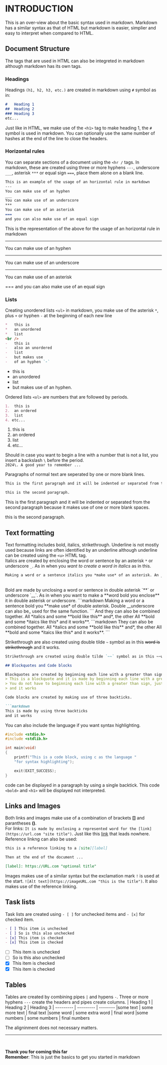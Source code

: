 # INTRODUCTION

This is an over-view about the basic syntax used in markdown. Markdown has a similar syntax as
that of HTML but markdown is easier, simplier and easy to interpret when compared to HTML.

## Document Structure

The tags that are used in HTML can also be integreted in markdown although markdown has its own tags.

### Headings

Headings `(h1, h2, h3, etc.)` are created in markdown using `#` symbol as in:

```markdown
#   Heading 1
##  Heading 2
### Heading 3
etc...
```

Just like in HTML, we make use of the `<h1>` tag to make heading 1, the `#` symbol is used in markdown. You can optionally use the same number of hashes at the end of the line to close the headers.

### Horizontal rules

You can separate sections of a document using the `<hr /` tags. In markdown, these are created using three or more hyphens `---`, underscore `___`, asterisk `***` or equal sign `===`, place them alone on a blank line.

```markdown
This is an example of the usage of an horizontal rule in markdown
---
You can make use of an hyphen
___
You can make use of an underscore
***
You can make use of an asterisk
===
and you can also make use of an equal sign
```

This is the representation of the above for the usage of an horizontal rule in markdown

---
You can make use of an hyphen

___
You can make use of an underscore

***
You can make use of an asterisk

===
and you can also make use of an equal sign

### Lists

Creating unordered lists `<ul>` in markdown, you make use of the asterisk `*`, plus `+` or hyphen `-` at the beginning of each new line

```markdown
*   this is
*   an unordered
*   list
<br />
-   this is
-   also an unordered
-   list
-   but makes use
-   of an hyphen `-`
```

- this is
- an unordered
- list
- but makes use of an hyphen.

Ordered lists `<ol>` are numbers that are followed by periods.

```markdown
1.  this is
2.  an ordered
3.  list
4. etc...
```

1. this is
2. an ordered
3. list
4. etc...

Should in case you want to begin a line with a number that is not a list, you insert a backslash `\` before the period.<br />
`2024\. A good year to remember ...`

Paragraphs of normal text are seperated by one or more blank lines.

```markdown
This is the first paragraph and it will be indented or separated from the second paragraph because it makes use of one or more blank spaces.

this is the second paragraph.
```

This is the first paragraph and it will be indented or separated from the second paragraph because it makes use of one or more blank spaces.

this is the second paragraph.

## Text formatting

Text formatting includes bold, italics, strikethrough. Underline is not mostly used because links are often identified by an underline although underline can be created using the `<u>` HTML tag.
<br />
Italics are created by enclosing the word or sentence by an asterisk `*` or underscore `_`. As in when you *want to create a word in italics* as in this.

```markdown
Making a word or a sentence italics you *make use* of an asterisk. An _underscore also does_ the same function.
```

<br />
Bold are made by unclosing a word or sentence in double asterisk `**` or underscore `__`. As in when you want to make a **word bold you enclose** it in double asterisk or underscore.
```markdown
Making a word or a sentence bold you **make use* of double asterisk. Double __underscore can also be_ used for the same function.
```
And they can  also be combined together. All *italics and some **bold like this** and*, the other All **bold and some *itaics like this* and it works**.
```markdown
They can  also be combined together. All *italics and some **bold like this** and*, the other All **bold and some *itaics like this* and it works**.
```

Strikethrough are also created using double tilde `~` symbol as in this ~~word is strikethrough~~ and it works.

```markdown
Strikethrough are created using double tilde `~~` symbol as in this ~~word is strikethrough~~ and it works.```

## Blockquotes and Code blocks

Blockquotes are created by beginning each line with a greater than sign `>`.
> This is a blockquote and it is made by beginning each line with a greater than sign
> You do not have to beginning each line with a greater than sign, just at the beginning of the blockquote is fine
> and it works

Code blocks are created by making use of three backticks.

```markdown
This is made by using three backticks
and it works
```

You can also include the language if you want syntax highlighting.

```c
#include <stdio.h>
#include <stdlib.h>

int main(void)
{
    printf("This is a code block, using c as the language "
    "for syntax highlighting");

    exit(EXIT_SUCCESS);
}
```

code can be displayed in a paragraph by using a single backtick.
This code `<bold>` and `<h1>` will be displayed not interpreted.

## Links and Images

Both links and images make use of a combination of brackets **[]** and parantheses **()**. <br />
For links: `It is made by enclosing a represented word for the [link](https://url.com "site title")`.
Just like this [link](https://url.com "site title") that leads nowhere.
<br />
Reference linkng can also be used:

```markdown
this is a reference linking to a [site][label]

Then at the end of the document ...

[label]: https://URL.com "optional title"
```

Images makes use of a similar syntax but the exclamation mark `!` is used at the start.
`![Alt text](https://imageURL.com "this is the title")`. It also makes use of the reference linking.

##  Task lists
Task lists are created using `- [ ]` for unchecked items and `- [x]` for checked item.

```markdown
- [ ] This item is unchecked
- [ ] So is this also unchecked
- [x] This item is checked
- [x] This item is checked
```

- [ ] This item is unchecked
- [ ] So is this also unchecked
- [x] This item is checked
- [x] This item is checked

## Tables

Tables are created by combining pipes `|` and hypens `-`. Three or more hyphens `---` create the headers and pipes create columns.
| Heading 1 | Heading 2 | Heading 3
| --------- | --------- | --------
|some text  | some more text | final text
|some word  | some extra word | final word
|some numbers  | some numbers | final numbers

The aligninment does not necessary matters.

<hr /> <br />

**Thank you for coming this far** <br />
**Remember**: This is just the basics to get you started in markdown